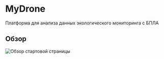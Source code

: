# MyDrone

Платформа для анализа данных экологического мониторинга с БПЛА

## Обзор

![Обзор стартовой страницы](assets/myDroneMain.gif)
